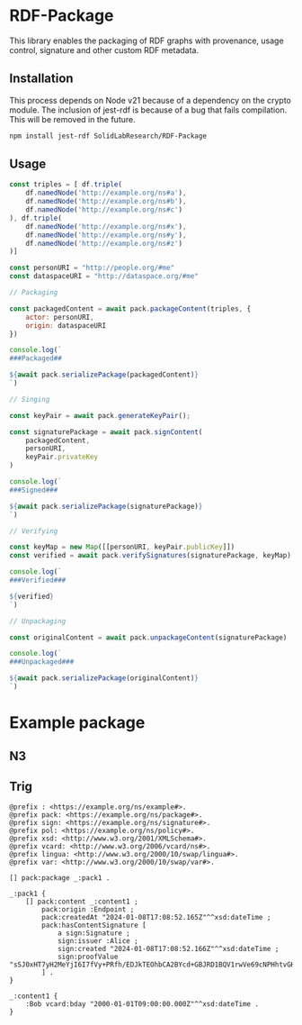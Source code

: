 # RDF-Package
This library enables the packaging of RDF graphs with provenance, usage control, signature and other custom RDF metadata.

## Installation

This process depends on Node v21 because of a dependency on the crypto module. 
The inclusion of jest-rdf is because of a bug that fails compilation. This will be removed in the future.


```bash
npm install jest-rdf SolidLabResearch/RDF-Package
```

## Usage

```js
const triples = [ df.triple(
    df.namedNode('http://example.org/ns#a'),
    df.namedNode('http://example.org/ns#b'),
    df.namedNode('http://example.org/ns#c')
), df.triple(
    df.namedNode('http://example.org/ns#x'),
    df.namedNode('http://example.org/ns#y'),
    df.namedNode('http://example.org/ns#z')
)]

const personURI = "http://people.org/#me"
const dataspaceURI = "http://dataspace.org/#me"

// Packaging

const packagedContent = await pack.packageContent(triples, {
    actor: personURI,
    origin: dataspaceURI
})

console.log(`
###Packaged##

${await pack.serializePackage(packagedContent)}
`)

// Singing

const keyPair = await pack.generateKeyPair();

const signaturePackage = await pack.signContent(
    packagedContent,
    personURI,
    keyPair.privateKey
)

console.log(`
###Signed###

${await pack.serializePackage(signaturePackage)}
`)

// Verifying

const keyMap = new Map([[personURI, keyPair.publicKey]])
const verified = await pack.verifySignatures(signaturePackage, keyMap)

console.log(`    
###Verified###

${verified}
`)

// Unpackaging

const originalContent = await pack.unpackageContent(signaturePackage)

console.log(`
###Unpackaged###

${await pack.serializePackage(originalContent)}
`)
```


# Example package


## N3


## Trig
```
@prefix : <https://example.org/ns/example#>.
@prefix pack: <https://example.org/ns/package#>.
@prefix sign: <https://example.org/ns/signature#>.
@prefix pol: <https://example.org/ns/policy#>.
@prefix xsd: <http://www.w3.org/2001/XMLSchema#>.
@prefix vcard: <http://www.w3.org/2006/vcard/ns#>.
@prefix lingua: <http://www.w3.org/2000/10/swap/lingua#>.
@prefix var: <http://www.w3.org/2000/10/swap/var#>.

[] pack:package _:pack1 .

_:pack1 {
    [] pack:content _:content1 ;
        pack:origin :Endpoint ;
        pack:createdAt "2024-01-08T17:08:52.165Z"^^xsd:dateTime ;
        pack:hasContentSignature [
            a sign:Signature ;
            sign:issuer :Alice ;
            sign:created "2024-01-08T17:08:52.166Z"^^xsd:dateTime ;
            sign:proofValue "sSJ0xHT7yH2MeYjI6I7fVy+PRfh/EDJkTEOhbCA2BYcd+GBJRD1BQV1rwVe69cNPHhtvGKbITIf7TBlbpkE6YANMNNS2aSQMw8i6TLTXa16zhukp+V1nLYKE/51rt/Us"
        ] .
}

_:content1 {
    :Bob vcard:bday "2000-01-01T09:00:00.000Z"^^xsd:dateTime .
}

```